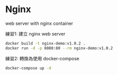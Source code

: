 # Nginx

web server with nginx container

練習1: 建立 nginx web server

```bash
docker build -t nginx-demo:v1.0.2 .
docker run -d -p 8080:80 --rm nginx-demo:v1.0.2
```

練習2: 轉換為使用 docker-compose

```bash
docker-compose up -d
```
